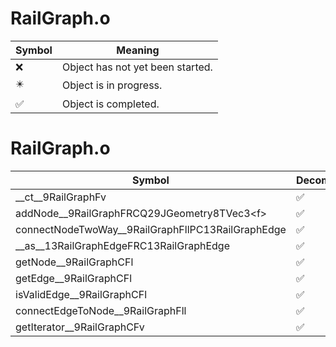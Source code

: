 # RailGraph.o
| Symbol | Meaning 
| ------------- | ------------- 
| :x: | Object has not yet been started. 
| :eight_pointed_black_star: | Object is in progress. 
| :white_check_mark: | Object is completed. 


# RailGraph.o
| Symbol | Decompiled? |
| ------------- | ------------- |
| __ct__9RailGraphFv | :white_check_mark: |
| addNode__9RailGraphFRCQ29JGeometry8TVec3&lt;f&gt; | :white_check_mark: |
| connectNodeTwoWay__9RailGraphFllPC13RailGraphEdge | :white_check_mark: |
| __as__13RailGraphEdgeFRC13RailGraphEdge | :white_check_mark: |
| getNode__9RailGraphCFl | :white_check_mark: |
| getEdge__9RailGraphCFl | :white_check_mark: |
| isValidEdge__9RailGraphCFl | :white_check_mark: |
| connectEdgeToNode__9RailGraphFll | :white_check_mark: |
| getIterator__9RailGraphCFv | :white_check_mark: |
